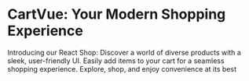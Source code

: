 # CartVue: Your Modern Shopping Experience
 Introducing our React Shop: Discover a world of diverse products with a sleek, user-friendly UI. Easily add items to your cart for a seamless shopping experience. Explore, shop, and enjoy convenience at its best
